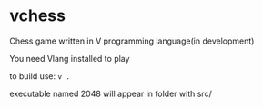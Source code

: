 # vchess
Chess game written in V programming language(in development)

You need Vlang installed to play

to build use:
```v .```

executable named 2048 will appear in folder with src/
